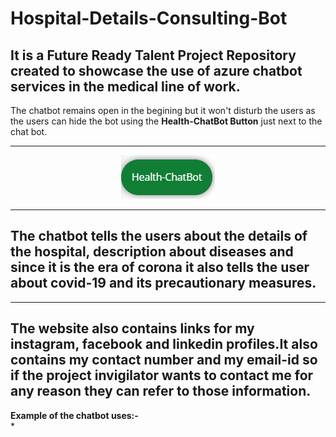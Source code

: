 # Hospital-Details-Consulting-Bot

It is  a **Future Ready Talent Project Repository** created to showcase the use of azure chatbot services in the medical line of work.
---
The chatbot remains open in the begining but it won't disturb the users as the users can hide the bot using the **Health-ChatBot Button** just next to the chat bot.<br>

---
<p align="center">
  <img src="https://github.com/PreyumKr/Hospital-Details-Consulting-Bot/blob/main/assets/img/Chatbotpic.png" />
</p>

---
The chatbot tells the users about the details of the hospital, description about diseases and since it is the era of corona it also tells the user about covid-19 and its precautionary measures.
---
---
The website also contains links for my instagram, facebook and linkedin profiles.It also contains my contact number and my email-id so if the project invigilator wants to contact me for any reason they can refer to those information.
---

**Example of the chatbot uses:-**<br>
  * 